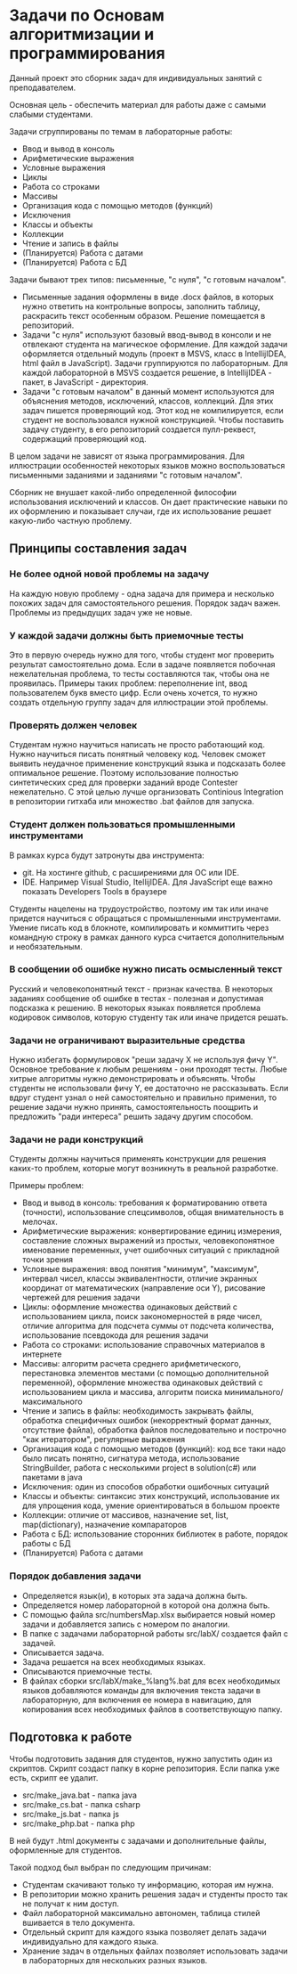 # Задачи по Основам алгоритмизации и программирования
Данный проект это сборник задач для индивидуальных занятий с преподавателем.

Основная цель - обеспечить материал для работы даже с самыми слабыми студентами.

Задачи сгруппированы по темам в лабораторные работы:
- Ввод и вывод в консоль
- Арифметические выражения
- Условные выражения
- Циклы
- Работа со строками
- Массивы
- Организация кода с помощью методов (функций)
- Исключения
- Классы и объекты
- Коллекции
- Чтение и запись в файлы
- (Планируется) Работа с датами
- (Планируется) Работа с БД

Задачи бывают трех типов: письменные, "с нуля", "с готовым началом".
- Письменные задания оформлены в виде .docx файлов, в которых нужно ответить на контрольные вопросы, заполнить таблицу, раскрасить текст особенным образом. Решение помещается в репозиторий.
- Задачи "с нуля" используют базовый ввод-вывод в консоли и не отвлекают студента на магическое оформление. Для каждой задачи оформляется отдельный модуль (проект в MSVS, класс в IntellijIDEA, html файл в JavaScript). Задачи группируются по лабораторным. Для каждой лабораторной в MSVS создается решение, в IntellijIDEA - пакет, в JavaScript - директория.
- Задачи "с готовым началом" в данный момент используются для объяснения методов, исключений, классов, коллекций. Для этих задач пишется проверяющий код. Этот код не компилируется, если студент не воспользовался нужной конструкцией. Чтобы поставить задачу студенту, в его репозиторий создается пулл-реквест, содержащий проверяющий код.

В целом задачи не зависят от языка программирования. Для иллюстрации особенностей некоторых языков можно воспользоваться письменными заданиями и заданиями "с готовым началом".

Сборник не внушает какой-либо определенной философии использования исключений и классов. Он дает практические навыки по их оформлению и показывает случаи, где их использование решает какую-либо частную проблему.

## Принципы составления задач
### Не более одной новой проблемы на задачу
На каждую новую проблему - одна задача для примера и несколько похожих задач для самостоятельного решения. Порядок задач важен. Проблемы из предыдущих задач уже не новые.
### У каждой задачи должны быть приемочные тесты
Это в первую очередь нужно для того, чтобы студент мог проверить результат самостоятельно дома. Если в задаче появляется побочная нежелательная проблема, то тесты составляются так, чтобы она не проявилась. Примеры таких проблем: переполнение int, ввод пользователем букв вместо цифр. Если очень хочется, то нужно создать отдельную группу задач для иллюстрации этой проблемы.
### Проверять должен человек
Студентам нужно научиться написать не просто работающий код. Нужно научиться писать понятный человеку код. Человек сможет выявить неудачное применение конструкций языка и подсказать более оптимальное решение. Поэтому использование полностью синтетических сред для проверки заданий вроде Contester нежелательно. С этой целью лучше организовать Continious Integration в репозитории гитхаба или множество .bat файлов для запуска.
### Студент должен пользоваться промышленными инструментами
В рамках курса будут затронуты два инструмента:
- git. На хостинге github, с расширениями для ОС или IDE.
- IDE. Например Visual Studio, ItellijIDEA. Для JavaScript еще важно показать Developers Tools в браузере

Студенты нацелены на трудоустройство, поэтому им так или иначе придется научиться с обращаться с промышленными инструментами. Умение писать код в блокноте, компилировать и коммиттить через командную строку в рамках данного курса считается дополнительным и необязательным.
### В сообщении об ошибке нужно писать осмысленный текст
Русский и человекопонятный текст - признак качества. В некоторых заданиях сообщение об ошибке в тестах - полезная и допустимая подсказка к решению. В некоторых языках появляется проблема кодировок символов, которую студенту так или иначе придется решать.
### Задачи не ограничивают выразительные средства
Нужно избегать формулировок "реши задачу X не используя фичу Y". Основное требование к любым решениям - они проходят тесты. Любые хитрые алгоритмы нужно демонстрировать и объяснять. Чтобы студенты не использовали фичу Y, ее достаточно не рассказывать. Если вдруг студент узнал о ней самостоятельно и правильно применил, то решение задачи нужно принять, самостоятельность поощрить и предложить "ради интереса" решить задачу другим способом.
### Задачи не ради конструкций
Студенты должны научиться применять конструкции для решения каких-то проблем, которые могут возникнуть в реальной разработке.

Примеры проблем:
- Ввод и вывод в консоль: требования к форматированию ответа (точности), использование спецсимволов, общая внимательность в мелочах.
- Арифметические выражения: конвертирование единиц измерения, составление сложных выражений из простых, человекопонятное именование переменных, учет ошибочных ситуаций с прикладной точки зрения
- Условные выражения: ввод понятия "минимум", "максимум", интервал чисел, классы эквивалентности, отличие экранных координат от математических (направление оси Y), рисование чертежей для решения задачи
- Циклы: оформление множества одинаковых действий с использованием цикла, поиск закономерностей в ряде чисел, отличие алгоритма для подсчета суммы от подсчета количества, использование псевдокода для решения задачи
- Работа со строками: использование справочных материалов в интернете
- Массивы: алгоритм расчета среднего арифметического, перестановка элементов местами (с помощью дополнительной переменной), оформление множества одинаковых действий с использованием цикла и массива, алгоритм поиска минимального/максимального
- Чтение и запись в файлы: необходимость закрывать файлы, обработка специфичных ошибок (некорректный формат данных, отсутствие файла), обработка файлов последовательно и построчно "как итератором", регулярные выражения
- Организация кода с помощью методов (функций): код все таки надо было писать понятно, сигнатура метода, использование StringBuilder, работа с несколькими project в solution(c#) или пакетами в java
- Исключения: один из способов обработки ошибочных ситуаций
- Классы и объекты: синтаксис этих конструкций, использование их для упрощения кода, умение ориентироваться в большом проекте
- Коллекции: отличие от массивов, назначение set, list, map(dictionary), назначение компараторов
- Работа с БД: использование сторонних библиотек в работе, порядок работы с БД
- (Планируется) Работа с датами

### Порядок добавления задачи
- Определяется язык(и), в которых эта задача должна быть.
- Определяется номер лабораторной в которой она должна быть.
- С помощью файла src/numbersMap.xlsx выбирается новый номер задачи и добавляется запись с номером по аналогии.
- В папке с задачами лабораторной работы src/labX/ создается файл с задачей.
- Описывается задача.
- Задача решается на всех необходимых языках.
- Описываются приемочные тесты.
- В файлах сборки src/labX/make_%lang%.bat для всех необходимых языков добавляются команды для включения текста задачи в лабораторную, для включения ее номера в навигацию, для копирования всех необходимых файлов в соответствующую папку.

## Подготовка к работе
Чтобы подготовить задания для студентов, нужно запустить один из скриптов. Скрипт создаст папку в корне репозитория. Если папка уже есть, скрипт ее удалит.
* src/make_java.bat - папка java
* src/make_cs.bat - папка csharp
* src/make_js.bat - папка js
* src/make_php.bat - папка php

В ней будут .html документы с задачами и дополнительные файлы, оформленные для студентов.

Такой подход был выбран по следующим причинам:
* Студентам скачивают только ту информацию, которая им нужна.
* В репозитории можно хранить решения задач и студенты просто так не получат к ним доступ.
* Файл лабораторной максимально автономен, таблица стилей вшивается в тело документа.
* Отдельный скрипт для каждого языка позволяет делать задачи индивидуально для каждого языка.
* Хранение задач в отдельных файлах позволяет использовать задачи в лабораторных для нескольких разных языков.
